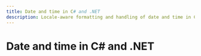 ```yaml
---
title: Date and time in C# and .NET
description: Locale-aware formatting and handling of date and time in C# and .NET.
---
```


# Date and time in C# and .NET
